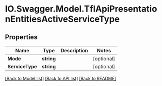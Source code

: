 # IO.Swagger.Model.TflApiPresentationEntitiesActiveServiceType
## Properties

Name | Type | Description | Notes
------------ | ------------- | ------------- | -------------
**Mode** | **string** |  | [optional] 
**ServiceType** | **string** |  | [optional] 

[[Back to Model list]](../README.md#documentation-for-models) [[Back to API list]](../README.md#documentation-for-api-endpoints) [[Back to README]](../README.md)

